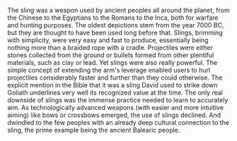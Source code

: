 The sling was a weapon used by ancient peoples all around the planet, from the Chinese to the Egyptians to the Romans to the Inca, both for warfare and hunting purposes. The oldest depictions stem from the year 7000 BC, but they are thought to have been used long before that.
Slings, brimming with simplicity, were very easy and fast to produce, essentially being nothing more than a braided rope with a cradle. Projectiles were either stones collected from the ground or bullets formed from other plentiful materials, such as clay or lead.
Yet slings were also really powerful. The simple concept of extending the arm's leverage enabled users to hurl projectiles considerably faster and further than they could otherwise. The explicit mention in the Bible that it was a sling David used to strike down Goliath underlines very well its recognized value at the time.
The only real downside of slings was the immense practice needed to learn to accurately aim. As technologically advanced weapons (with easier and more intuitive aiming) like bows or crossbows emerged, the use of slings declined. And dwindled to the few peoples with an already deep cultural connection to the sling, the prime example being the ancient Balearic people.
